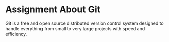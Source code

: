 # Assignment About Git

Git is a free and open source distributed version control system designed to handle everything from small to very large projects with speed and efficiency.

